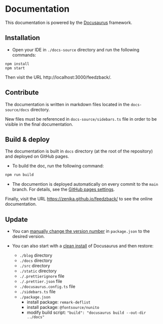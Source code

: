 # Documentation

This documentation is powered by the [Docusaurus](https://docusaurus.io/) framework.

## Installation

- Open your IDE in `./docs-source` directory and run the following commands:

```shell
npm install
npm start
```

Then visit the URL http://localhost:3000/feedzback/.

## Contribute

The documentation is written in markdown files located in the `docs-source/docs` directory.

New files must be referenced in `docs-source/sidebars.ts` file in order to be visible in the final documentation.

## Build & deploy

The documentation is built in `docs` directory (at the root of the repository) and deployed on GitHub pages.

- To build the doc, run the following command:

```bash
npm run build
```

- The documention is deployed automatically on every commit to the `main` branch.
  For details, see the [GitHub pages settings](https://github.com/Zenika/feedzback/settings/pages).

Finally, visit the URL https://zenika.github.io/feedzback/ to see the online documentation.

## Update

- You can [manually change the version number](https://docusaurus.io/docs/installation#updating-your-docusaurus-version) in `package.json` to the desired version.

- You can also start with a [clean install](https://docusaurus.io/docs/installation#scaffold-project-website) of Docusaurus and then restore:
  - `./blog` directory
  - `./docs` directory
  - `./src` directory
  - `./static` directory
  - `./.prettierignore` file
  - `./.prettier.json` file
  - `./docusaurus.config.ts` file
  - `./sidebars.ts` file
  - `./package.json`
    - install package: `remark-deflist`
    - install package: `@fontsource/nunito`
    - modify build script: `"build": "docusaurus build --out-dir ../docs"`
